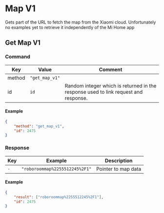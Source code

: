 # Map V1

Gets part of the URL to fetch the map from the Xiaomi cloud.
Unfortunately no examples yet to retrieve it independently of the Mi Home app

## Get Map V1

### Command

| Key    | Value          | Comment                                                                             |
| ------ | -------------- | ----------------------------------------------------------------------------------- |
| method | `"get_map_v1"` |                                                                                     |
| id     | `id`           | Random integer which is returned in the response used to link request and response. |

#### Example

```json
{
    "method": "get_map_v1",
    "id": 2475
}
```

### Response

| Key | Example                        | Description         |
| --- | ------------------------------ | ------------------- |
| `-` | `"roboroommap%2255512245%2F1"` | Pointer to map data |

#### Example

```json
{
    "result": ["roboroommap%2255512245%2F1"],
    "id": 2475
}
```
